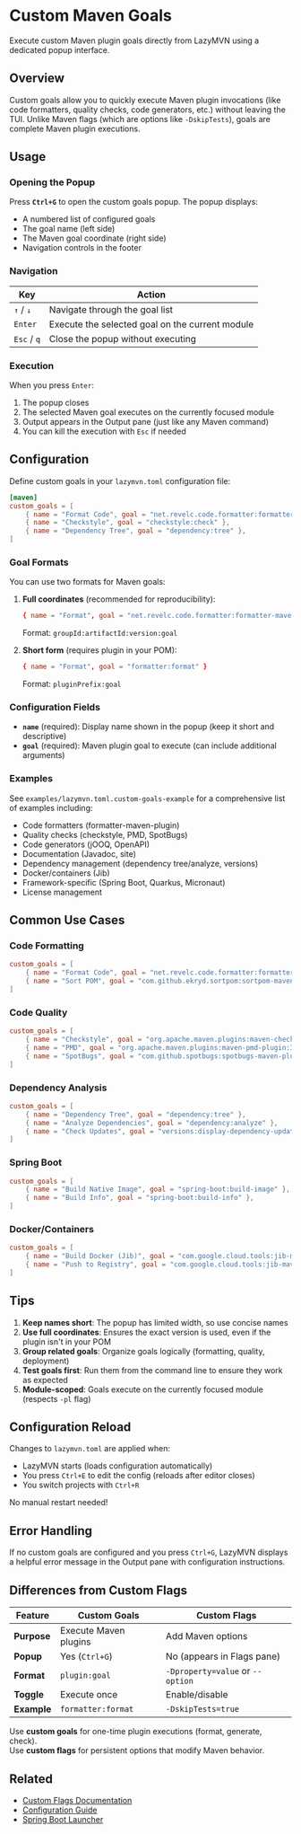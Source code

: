 # Custom Maven Goals

Execute custom Maven plugin goals directly from LazyMVN using a dedicated popup interface.

## Overview

Custom goals allow you to quickly execute Maven plugin invocations (like code formatters, quality checks, code generators, etc.) without leaving the TUI. Unlike Maven flags (which are options like `-DskipTests`), goals are complete Maven plugin executions.

## Usage

### Opening the Popup

Press **`Ctrl+G`** to open the custom goals popup. The popup displays:
- A numbered list of configured goals
- The goal name (left side)
- The Maven goal coordinate (right side)
- Navigation controls in the footer

### Navigation

| Key | Action |
|-----|--------|
| `↑` / `↓` | Navigate through the goal list |
| `Enter` | Execute the selected goal on the current module |
| `Esc` / `q` | Close the popup without executing |

### Execution

When you press `Enter`:
1. The popup closes
2. The selected Maven goal executes on the currently focused module
3. Output appears in the Output pane (just like any Maven command)
4. You can kill the execution with `Esc` if needed

## Configuration

Define custom goals in your `lazymvn.toml` configuration file:

```toml
[maven]
custom_goals = [
    { name = "Format Code", goal = "net.revelc.code.formatter:formatter-maven-plugin:2.23.0:format" },
    { name = "Checkstyle", goal = "checkstyle:check" },
    { name = "Dependency Tree", goal = "dependency:tree" },
]
```

### Goal Formats

You can use two formats for Maven goals:

1. **Full coordinates** (recommended for reproducibility):
   ```toml
   { name = "Format", goal = "net.revelc.code.formatter:formatter-maven-plugin:2.23.0:format" }
   ```
   Format: `groupId:artifactId:version:goal`

2. **Short form** (requires plugin in your POM):
   ```toml
   { name = "Format", goal = "formatter:format" }
   ```
   Format: `pluginPrefix:goal`

### Configuration Fields

- **`name`** (required): Display name shown in the popup (keep it short and descriptive)
- **`goal`** (required): Maven plugin goal to execute (can include additional arguments)

### Examples

See `examples/lazymvn.toml.custom-goals-example` for a comprehensive list of examples including:
- Code formatters (formatter-maven-plugin)
- Quality checks (checkstyle, PMD, SpotBugs)
- Code generators (jOOQ, OpenAPI)
- Documentation (Javadoc, site)
- Dependency management (dependency tree/analyze, versions)
- Docker/containers (Jib)
- Framework-specific (Spring Boot, Quarkus, Micronaut)
- License management

## Common Use Cases

### Code Formatting

```toml
custom_goals = [
    { name = "Format Code", goal = "net.revelc.code.formatter:formatter-maven-plugin:2.23.0:format" },
    { name = "Sort POM", goal = "com.github.ekryd.sortpom:sortpom-maven-plugin:3.3.0:sort" },
]
```

### Code Quality

```toml
custom_goals = [
    { name = "Checkstyle", goal = "org.apache.maven.plugins:maven-checkstyle-plugin:3.3.1:check" },
    { name = "PMD", goal = "org.apache.maven.plugins:maven-pmd-plugin:3.21.2:check" },
    { name = "SpotBugs", goal = "com.github.spotbugs:spotbugs-maven-plugin:4.8.3.0:check" },
]
```

### Dependency Analysis

```toml
custom_goals = [
    { name = "Dependency Tree", goal = "dependency:tree" },
    { name = "Analyze Dependencies", goal = "dependency:analyze" },
    { name = "Check Updates", goal = "versions:display-dependency-updates" },
]
```

### Spring Boot

```toml
custom_goals = [
    { name = "Build Native Image", goal = "spring-boot:build-image" },
    { name = "Build Info", goal = "spring-boot:build-info" },
]
```

### Docker/Containers

```toml
custom_goals = [
    { name = "Build Docker (Jib)", goal = "com.google.cloud.tools:jib-maven-plugin:3.4.0:dockerBuild" },
    { name = "Push to Registry", goal = "com.google.cloud.tools:jib-maven-plugin:3.4.0:build" },
]
```

## Tips

1. **Keep names short**: The popup has limited width, so use concise names
2. **Use full coordinates**: Ensures the exact version is used, even if the plugin isn't in your POM
3. **Group related goals**: Organize goals logically (formatting, quality, deployment)
4. **Test goals first**: Run them from the command line to ensure they work as expected
5. **Module-scoped**: Goals execute on the currently focused module (respects `-pl` flag)

## Configuration Reload

Changes to `lazymvn.toml` are applied when:
- LazyMVN starts (loads configuration automatically)
- You press `Ctrl+E` to edit the config (reloads after editor closes)
- You switch projects with `Ctrl+R`

No manual restart needed!

## Error Handling

If no custom goals are configured and you press `Ctrl+G`, LazyMVN displays a helpful error message in the Output pane with configuration instructions.

## Differences from Custom Flags

| Feature | Custom Goals | Custom Flags |
|---------|-------------|--------------|
| **Purpose** | Execute Maven plugins | Add Maven options |
| **Popup** | Yes (`Ctrl+G`) | No (appears in Flags pane) |
| **Format** | `plugin:goal` | `-Dproperty=value` or `--option` |
| **Toggle** | Execute once | Enable/disable |
| **Example** | `formatter:format` | `-DskipTests=true` |

Use **custom goals** for one-time plugin executions (format, generate, check).  
Use **custom flags** for persistent options that modify Maven behavior.

## Related

- [Custom Flags Documentation](./CUSTOM_FLAGS.md)
- [Configuration Guide](../examples/README.md)
- [Spring Boot Launcher](./SPRING_BOOT_LAUNCHER.md)
